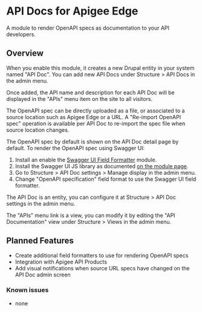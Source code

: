 # API Docs for Apigee Edge

A module to render OpenAPI specs as documentation to your API developers.

## Overview

When you enable this module, it creates a new Drupal entity in your system named
"API Doc". You can add new API Docs under Structure > API Docs in the admin menu.

Once added, the API name and description for each API Doc will be displayed in the
"APIs" menu item on the site to all visitors.

The OpenAPI spec can be directly uploaded as a file, or associated to a source location
such as Apigee Edge or a URL. A "Re-import OpenAPI spec" operation is available per
API Doc to re-import the spec file when source location changes.

The OpenAPI spec by default is shown on the API Doc detail page by default.
To render the OpenAPI spec using Swagger UI:

1. Install an enable the [Swagger UI Field Formatter](https://www.drupal.org/project/swagger_ui_formatter) module.
2. Install the Swagger UI JS library as documented [on the module page](https://www.drupal.org/project/swagger_ui_formatter).
3. Go to Structure > API Doc settings > Manage display in the admin menu.
4. Change "OpenAPI specification" field format to use the Swagger UI field formatter.

The API Doc is an entity, you can configure it at Structure > API Doc settings in the admin
menu.

The "APIs" menu link is a view, you can modify it by editing the "API Documentation" view
under Structure > Views in the admin menu.

## Planned Features

- Create additional field formatters to use for rendering OpenAPI specs
- Integration with Apigee API Products
- Add visual notifications when source URL specs have changed on the API Doc admin screen

### Known issues

- none
